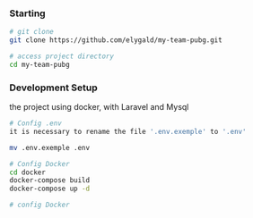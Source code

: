 ### Starting

``` bash
# git clone 
git clone https://github.com/elygald/my-team-pubg.git

# access project directory
cd my-team-pubg

```
### Development Setup

the project using docker, with Laravel and Mysql

``` bash
# Config .env
it is necessary to rename the file '.env.exemple' to '.env'

mv .env.exemple .env

# Config Docker
cd docker 
docker-compose build 
docker-compose up -d  

# config Docker

```
